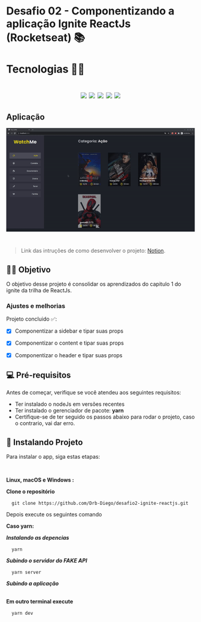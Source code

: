 # Desafio 02 - Componentizando a aplicação Ignite ReactJs (Rocketseat) 📚

<h1>
  Tecnologias 👨‍💻
  </br>
  </br>
  <div align="center">
    <img src="https://img.shields.io/badge/Babel-F9DC3E?style=for-the-badge&logo=babel&logoColor=white">
    <img src="https://img.shields.io/badge/Webpack-8DD6F9?style=for-the-badge&logo=Webpack&logoColor=white">
    <img src="https://img.shields.io/badge/React-20232A?style=for-the-badge&logo=react&logoColor=61DAFB">
    <img src="https://img.shields.io/badge/TypeScript-007ACC?style=for-the-badge&logo=typescript&logoColor=white">
    <img src="https://img.shields.io/badge/json-5E5C5C?style=for-the-badge&logo=json&logoColor=white">
  </div>
</h1>




## Aplicação

<p align="center">
  <img src="./images/gif-aplicacap.gif" alt="imagem do projeto" width="900px" heigth="500px">
</p>

#
> Link das intruções de como desenvolver o projeto: [Notion](https://www.notion.so/Desafio-02-Componentizando-a-aplica-o-b9f0f025c95b437699d0c3115f55b0f1#2d280cefd8b54556a3585b2dcd0d8191).


## 🖖🏼 Objetivo
O objetivo desse projeto é consolidar os aprendizados do capitulo 1 do ignite da trilha de ReactJs.

### Ajustes e melhorias

Projeto concluido ✅:

- [x] Componentizar a sidebar e tipar suas props

- [x] Componentizar o content e tipar suas props

- [x] Componentizar o header e tipar suas props



## 💻 Pré-requisitos

Antes de começar, verifique se você atendeu aos seguintes requisitos:
* Ter instalado o nodeJs em versões recentes
* Ter instalado o gerenciador de pacote: **yarn**
* Certifique-se de ter seguido os passos abaixo para rodar o projeto, caso o contrario, vai dar erro.

## 🚀 Instalando Projeto

Para instalar o app, siga estas etapas:

</br>

**Linux, macOS e Windows :**

**Clone o repositório**

```
  git clone https://github.com/Drb-Diego/desafio2-ignite-reactjs.git
```

Depois execute os seguintes comando 

**Caso yarn:**

***Instalando as depencias***
```
  yarn
```
***Subindo o servidor do FAKE API***
```
  yarn server
```
***Subindo a aplicação***
 <br>
 <br>
 
**Em outro terminal execute**
```
  yarn dev
```